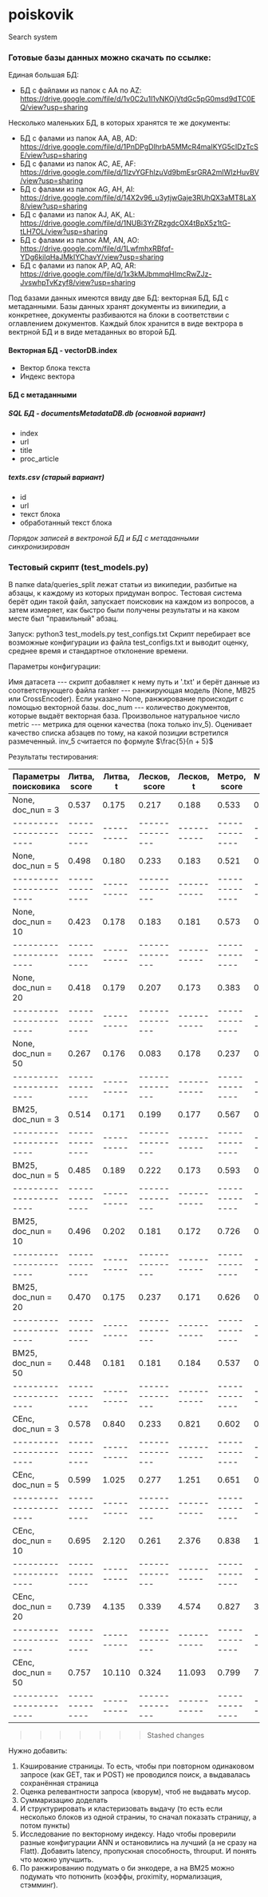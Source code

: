 # poiskovik
Search system

### Готовые базы данных можно скачать по ссылке: 

Единая большая БД:
* БД с файлами из папок с AA по AZ: https://drive.google.com/file/d/1v0C2u1l1vNKOjVtdGc5pG0msd9dTC0EQ/view?usp=sharing

Несколько маленьких БД, в которых хранятся те же документы:
* БД с фалами из папок AA, AB, AD: https://drive.google.com/file/d/1PnDPgDIhrbA5MMcR4maIKYG5cIDzTcSE/view?usp=sharing
* БД с фалами из папок AC, AE, AF: https://drive.google.com/file/d/1IzvYGFhlzuVd9bmEsrGRA2mIWIzHuvBV/view?usp=sharing
* БД с фалами из папок AG, AH, AI: https://drive.google.com/file/d/14X2v96_u3ytjwGaje3RUhQX3aMT8LaX8/view?usp=sharing
* БД с фалами из папок AJ, AK, AL: https://drive.google.com/file/d/1NUBi3YrZRzgdcOX4tBpX5z1tG-tLH7OL/view?usp=sharing
* БД с фалами из папок AM, AN, AO: https://drive.google.com/file/d/1LwfmhxRBfqf-YDg6kilqHaJMkIYChavY/view?usp=sharing
* БД с фалами из папок AP, AQ, AR: https://drive.google.com/file/d/1x3kMJbmmqHImcRwZJz-JvswhpTvKzyf8/view?usp=sharing

Под базами данных имеются ввиду две БД: векторная БД, БД с метаданными.
Базы данных хранят документы из википедии, а конкретнее, документы разбиваются на блоки в соответствии с оглавлением документов.
Каждый блок хранится в виде вектрора в вектрной БД и в виде метаданных во второй БД.


#### Векторная БД - vectorDB.index
- Вектор блока текста
- Индекс вектора

#### БД с метаданными 

##### SQL БД - documentsMetadataDB.db (основной вариант)
- index
- url
- title
- proc_article

##### texts.csv (старый вариант)
- id
- url
- текст блока
- обработанный текст блока

*Порядок записей в вектроной БД и БД с метаданными синхронизирован*

### Тестовый скрипт (test_models.py)

В папке data/queries_split лежат статьи из википедии, разбитые на абзацы, к каждому из которых придуман вопрос. Тестовая система берёт один такой файл, запускает поисковик на каждом из вопросов, а затем измеряет, как быстро были получены результаты и на каком месте был "правильный" абзац.

Запуск: python3 test_models.py test_configs.txt
Скрипт перебирает все возможные конфигурации из файла test_configs.txt и выводит оценку, среднее время и стандартное отклонение времени.

Параметры конфигурации:

Имя датасета --- скрипт добавляет к нему путь и '.txt' и берёт данные из соответствующего файла
ranker --- ранжирующая модель (None, MB25 или CrossEncoder). Если указано None, ранжирование происходит с помощью векторной базы.
doc_num --- количество документов, которые выдаёт векторная база. Произвольное натуральное число
metric --- метрика для оценки качества (пока только inv_5). Оценивает качество списка абзацев по тому, на какой позиции встретился размеченный. inv_5 считается по формуле $\frac{5}{n + 5}$

Результаты тестирования:

| Параметры поисковика | Литва, score | Литва, t | Лесков, score | Лесков, t | Метро, score | Метро, t| Перестройка, score | Перестройка, t |
|----------------------|--------------|----------|---------------|-----------|--------------|---------|--------------------|----------------|
|  None, doc_nun = 3   |    0.537     |  0.175   |     0.217     |   0.188   |    0.533     |  0.174  |                    |                |
|----------------------|--------------|----------|---------------|-----------|--------------|---------|--------------------|----------------|
|  None, doc_nun = 5   |    0.498     |  0.180   |     0.233     |   0.183   |    0.521     |  0.170  |                    |                |
|----------------------|--------------|----------|---------------|-----------|--------------|---------|--------------------|----------------|
|  None, doc_nun = 10  |    0.423     |  0.178   |     0.183     |   0.181   |    0.573     |  0.179  |                    |                |
|----------------------|--------------|----------|---------------|-----------|--------------|---------|--------------------|----------------|
|  None, doc_nun = 20  |    0.418     |  0.179   |     0.207     |   0.173   |    0.383     |  0.177  |                    |                |
|----------------------|--------------|----------|---------------|-----------|--------------|---------|--------------------|----------------|
|  None, doc_nun = 50  |    0.267     |  0.176   |     0.083     |   0.178   |    0.237     |  0.178  |                    |                |
|----------------------|--------------|----------|---------------|-----------|--------------|---------|--------------------|----------------|
|  BM25, doc_nun = 3   |    0.514     |  0.171   |     0.199     |   0.177   |    0.567     |  0.178  |                    |                |
|----------------------|--------------|----------|---------------|-----------|--------------|---------|--------------------|----------------|
|  BM25, doc_nun = 5   |    0.485     |  0.189   |     0.222     |   0.173   |    0.593     |  0.179  |                    |                |
|----------------------|--------------|----------|---------------|-----------|--------------|---------|--------------------|----------------|
|  BM25, doc_nun = 10  |    0.496     |  0.202   |     0.181     |   0.172   |    0.726     |  0.177  |                    |                |
|----------------------|--------------|----------|---------------|-----------|--------------|---------|--------------------|----------------|
|  BM25, doc_nun = 20  |    0.470     |  0.175   |     0.237     |   0.171   |    0.626     |  0.179  |                    |                |
|----------------------|--------------|----------|---------------|-----------|--------------|---------|--------------------|----------------|
|  BM25, doc_nun = 50  |    0.448     |  0.181   |     0.181     |   0.184   |    0.537     |  0.173  |                    |                |
|----------------------|--------------|----------|---------------|-----------|--------------|---------|--------------------|----------------|
|  CEnc, doc_nun = 3   |    0.578     |  0.840   |     0.233     |   0.821   |    0.602     |  0.573  |                    |                |
|----------------------|--------------|----------|---------------|-----------|--------------|---------|--------------------|----------------|
|  CEnc, doc_nun = 5   |    0.599     |  1.025   |     0.277     |   1.251   |    0.651     |  0.900  |                    |                |
|----------------------|--------------|----------|---------------|-----------|--------------|---------|--------------------|----------------|
|  CEnc, doc_nun = 10  |    0.695     |  2.120   |     0.261     |   2.376   |    0.838     |  1.736  |                    |                |
|----------------------|--------------|----------|---------------|-----------|--------------|---------|--------------------|----------------|
|  CEnc, doc_nun = 20  |    0.739     |  4.135   |     0.339     |   4.574   |    0.827     |  3.683  |                    |                |
|----------------------|--------------|----------|---------------|-----------|--------------|---------|--------------------|----------------|
|  CEnc, doc_nun = 50  |    0.757     |  10.110  |     0.324     |   11.093  |    0.799     |  7.662  |                    |                |
|----------------------|--------------|----------|---------------|-----------|--------------|---------|--------------------|----------------|
>>>>>>> Stashed changes


Нужно добавить:
1) Кэширование страницы. То есть, чтобы при повторном одинаковом запросе (как GET, так и POST) не проводился поиск, а выдавалась сохранённая страница
2) Оценка релевантности запроса (кворум), чтоб не выдавать мусор.
3) Суммаризацию доделать
4) И структурировать и кластеризовать выдачу (то есть если несколько блоков из одной страниы, то сначал показать страницу, а потом пункты)
5) Исследование по векторному индексу. Надо чтобы проверили разные конфигурации ANN и остановились на лучший (а не сразу на Flatt). Добавить latency, пропускная способность, throuput. И понять что можно улучшить.
6) По ранжированию подумать о би энкодере, а на BM25 можно подумать что потюнить (коэффы, proximity, нормализация, стэмминг).
